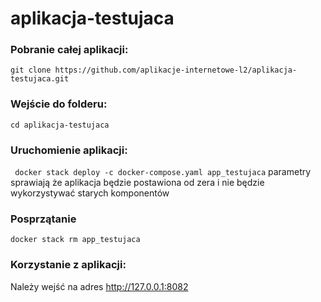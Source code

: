 # aplikacja-testujaca

### Pobranie całej aplikacji:
``` git clone https://github.com/aplikacje-internetowe-l2/aplikacja-testujaca.git ```

### Wejście do folderu:
``` cd aplikacja-testujaca ```

### Uruchomienie aplikacji:
``` docker stack deploy -c docker-compose.yaml app_testujaca```
parametry sprawiają że aplikacja będzie postawiona od zera i nie będzie wykorzystywać starych komponentów

### Posprzątanie 
```docker stack rm app_testujaca```

### Korzystanie z aplikacji:
Należy wejść na adres http://127.0.0.1:8082

